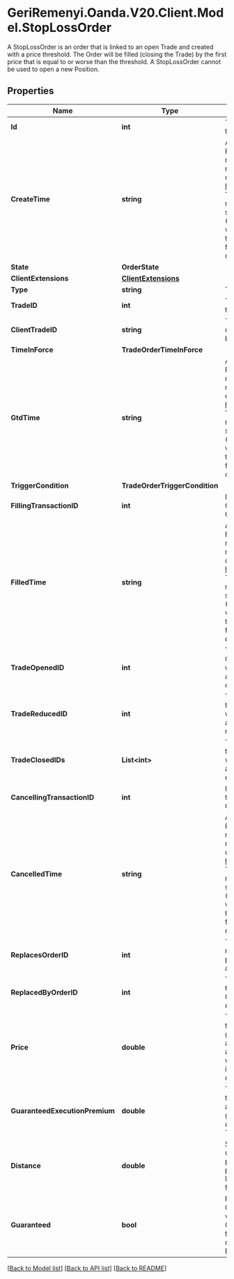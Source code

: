 # GeriRemenyi.Oanda.V20.Client.Model.StopLossOrder
A StopLossOrder is an order that is linked to an open Trade and created with a price threshold. The Order will be filled (closing the Trade) by the first price that is equal to or worse than the threshold. A StopLossOrder cannot be used to open a new Position.
## Properties

Name | Type | Description | Notes
------------ | ------------- | ------------- | -------------
**Id** | **int** | The Order&#39;s identifier, unique within the Order&#39;s Account. | [optional] 
**CreateTime** | **string** | A date and time value using either RFC3339 or UNIX time representation. The RFC 3339 representation is a string conforming to https://tools.ietf.org/rfc/rfc3339.txt. The Unix representation is a string representing the number of seconds since the Unix Epoch (January 1st, 1970 at UTC). The value is a fractional number, where the fractional part represents a fraction of a second (up to nine decimal places). | [optional] 
**State** | **OrderState** |  | [optional] 
**ClientExtensions** | [**ClientExtensions**](ClientExtensions.md) |  | [optional] 
**Type** | **string** | The type of the Order. | [optional] 
**TradeID** | **int** | The ID of the Trade to close when the price threshold is breached. | [optional] 
**ClientTradeID** | **string** | The client ID of the Trade to be closed when the price threshold is breached. | [optional] 
**TimeInForce** | **TradeOrderTimeInForce** |  | [optional] 
**GtdTime** | **string** | A date and time value using either RFC3339 or UNIX time representation. The RFC 3339 representation is a string conforming to https://tools.ietf.org/rfc/rfc3339.txt. The Unix representation is a string representing the number of seconds since the Unix Epoch (January 1st, 1970 at UTC). The value is a fractional number, where the fractional part represents a fraction of a second (up to nine decimal places). | [optional] 
**TriggerCondition** | **TradeOrderTriggerCondition** |  | [optional] 
**FillingTransactionID** | **int** | ID of the Transaction that filled this Order (only provided when the Order&#39;s state is FILLED) | [optional] 
**FilledTime** | **string** | A date and time value using either RFC3339 or UNIX time representation. The RFC 3339 representation is a string conforming to https://tools.ietf.org/rfc/rfc3339.txt. The Unix representation is a string representing the number of seconds since the Unix Epoch (January 1st, 1970 at UTC). The value is a fractional number, where the fractional part represents a fraction of a second (up to nine decimal places). | [optional] 
**TradeOpenedID** | **int** | Trade ID of Trade opened when the Order was filled (only provided when the Order&#39;s state is FILLED and a Trade was opened as a result of the fill) | [optional] 
**TradeReducedID** | **int** | Trade ID of Trade reduced when the Order was filled (only provided when the Order&#39;s state is FILLED and a Trade was reduced as a result of the fill) | [optional] 
**TradeClosedIDs** | **List&lt;int&gt;** | Trade IDs of Trades closed when the Order was filled (only provided when the Order&#39;s state is FILLED and one or more Trades were closed as a result of the fill) | [optional] 
**CancellingTransactionID** | **int** | ID of the Transaction that cancelled the Order (only provided when the Order&#39;s state is CANCELLED) | [optional] 
**CancelledTime** | **string** | A date and time value using either RFC3339 or UNIX time representation. The RFC 3339 representation is a string conforming to https://tools.ietf.org/rfc/rfc3339.txt. The Unix representation is a string representing the number of seconds since the Unix Epoch (January 1st, 1970 at UTC). The value is a fractional number, where the fractional part represents a fraction of a second (up to nine decimal places). | [optional] 
**ReplacesOrderID** | **int** | The ID of the Order that was replaced by this Order (only provided if this Order was created as part of a cancel/replace). | [optional] 
**ReplacedByOrderID** | **int** | The ID of the Order that replaced this Order (only provided if this Order was cancelled as part of a cancel/replace). | [optional] 
**Price** | **double** | The price threshold specified for the Stop Loss Order. If the guaranteed flag is false, the associated Trade will be closed by a market price that is equal to or worse than this threshold. If the flag is true the associated Trade will be closed at this price. | [optional] 
**GuaranteedExecutionPremium** | **double** | The premium that will be charged if the Stop Loss Order is guaranteed and the Order is filled at the guaranteed price. It is in price units and is charged for each unit of the Trade. | [optional] 
**Distance** | **double** | Specifies the distance (in price units) from the Account&#39;s current price to use as the Stop Loss Order price. If the Trade is short the Instrument&#39;s bid price is used, and for long Trades the ask is used. | [optional] 
**Guaranteed** | **bool** | Flag indicating that the Stop Loss Order is guaranteed. The default value depends on the GuaranteedStopLossOrderMode of the account, if it is REQUIRED, the default will be true, for DISABLED or ENABLED the default is false. | [optional] 

[[Back to Model list]](../README.md#documentation-for-models) [[Back to API list]](../README.md#documentation-for-api-endpoints) [[Back to README]](../README.md)

